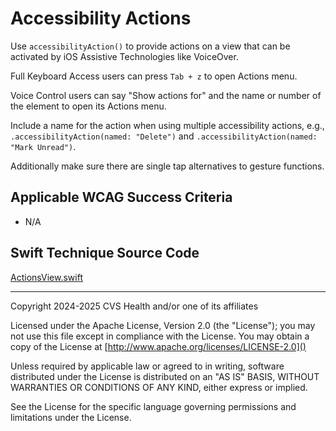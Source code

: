# Accessibility Actions
Use `accessibilityAction()` to provide actions on a view that can be activated by iOS Assistive Technologies like VoiceOver.

Full Keyboard Access users can press `Tab + z` to open Actions menu.

Voice Control users can say "Show actions for" and the name or number of the element to open its Actions menu.

Include a name for the action when using multiple accessibility actions, e.g., `.accessibilityAction(named: "Delete")` and `.accessibilityAction(named: "Mark Unread")`.

Additionally make sure there are single tap alternatives to gesture functions.

## Applicable WCAG Success Criteria
- N/A

## Swift Technique Source Code
[ActionsView.swift](../iOSswiftUIa11yTechniques/AccessibilityActionsView.swift)

----

Copyright 2024-2025 CVS Health and/or one of its affiliates

Licensed under the Apache License, Version 2.0 (the "License");
you may not use this file except in compliance with the License.
You may obtain a copy of the License at
[http://www.apache.org/licenses/LICENSE-2.0]()

Unless required by applicable law or agreed to in writing, software
distributed under the License is distributed on an "AS IS" BASIS,
WITHOUT WARRANTIES OR CONDITIONS OF ANY KIND, either express or implied.

See the License for the specific language governing permissions and
limitations under the License.

